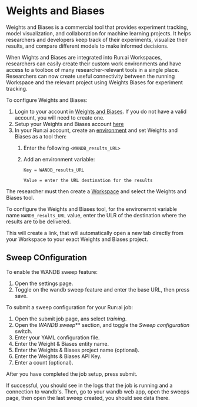 # Weights and Biases

Weights and Biases is a commercial tool that provides experiment tracking, model visualization, and collaboration for machine learning projects. It helps researchers and developers keep track of their experiments, visualize their results, and compare different models to make informed decisions.

When Wights and Biases are integrated into Run:ai Workspaces, researchers can easily create their custom work environments and have access to a toolbox of many researcher-relevant tools in a single place. Researchers can now create useful connectivity between the running Workspace and the relevant project using Weights Biases for experiment tracking.

To configure Weights and Biases:

1. Login to your account in [Weights and Biases](https://wandb.ai/site{target=_blank}). If you do not have a valid account, you will need to create one.
2. Setup your Weights and Biases account [here](https://docs.wandb.ai/quickstart#1.-set-up-wandb{target=_blank})
3. In your Run:ai account, create an [environment](../../Researcher/user-interface/workspaces/create/create-env.md) and set Weights and Biases as a tool then:
   1. Enter the following `<WANDB_results_URL>`
   2. Add an environment variable:
   
        ```Key = WANDB_results_URL```

        ```Value = enter the URL destination for the results```
        
The researcher must then create a [Workspace](../../Researcher/user-interface/workspaces/create/workspace.md) and select the Weights and Biases tool.

To configure the Weights and Biases tool, for the environemnt variable name `WANDB_results_URL` value, enter the ULR of the destination where the results are to be delivered.

This will create a link, that will automatically open a new tab directly from your Workspace to your exact Weights and Biases project.

## Sweep COnfiguration

To enable the WANDB sweep feature:

1. Open the settings page.
2. Toggle on the wandb sweep feature and enter the base URL, then press save.

To submit a sweep configuration for your Run:ai job:

1. Open the submit job page, ans select *training*.
2. Open the *WANDB sweep*** section, and toggle the *Sweep configuration* switch.
3. Enter your YAML configuration file.
4. Enter the Weight & Biases entity name.
5. Enter the Weights & Biases project name (optional).
6. Enter the Weights & Biases API Key.
7. Enter a count (optional).

After you have completed the job setup, press submit.

If successful, you should see in the logs that the job is running and a connection to wandb's.
Then, go to your wandb web app, open the sweeps page, then open the last sweep created, you should see data there.
